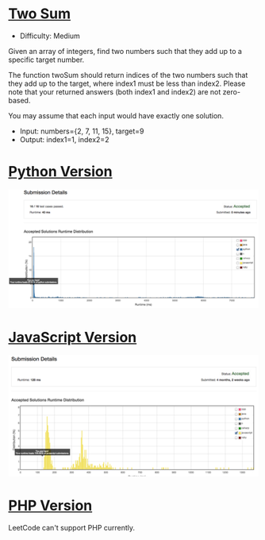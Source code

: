 [Two Sum](https://leetcode.com/problems/two-sum/)
========
- Difficulty: Medium

Given an array of integers, find two numbers such that they add up to a specific target number.

The function twoSum should return indices of the two numbers such that they add up to the target, where index1 must be less than index2. Please note that your returned answers (both index1 and index2) are not zero-based.

You may assume that each input would have exactly one solution.

- Input: numbers={2, 7, 11, 15}, target=9
- Output: index1=1, index2=2

[Python Version](https://github.com/fukuball/LeetCode/blob/master/Q001/q1-two-sum.py)
========
![Submission Details](https://github.com/fukuball/LeetCode/blob/master/Q001/q1-two-sum-py.png)

[JavaScript Version](https://github.com/fukuball/LeetCode/blob/master/Q001/q1-two-sum.js)
========
![Submission Details](https://github.com/fukuball/LeetCode/blob/master/Q001/q1-two-sum-js.png)

[PHP Version](https://github.com/fukuball/LeetCode/blob/master/Q001/q1-two-sum.php)
========
LeetCode can't support PHP currently.